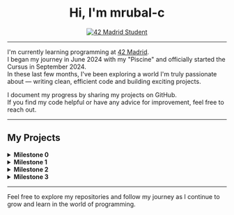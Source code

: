 <h1 align="center">Hi, I'm mrubal-c</h1>

<p align="center">
  <a href="https://www.42madrid.com/">
    <img src="https://img.shields.io/badge/42%20Madrid-Student-blue?style=for-the-badge" alt="42 Madrid Student"/>
  </a>
</p>

---

I'm currently learning programming at [42 Madrid](https://www.42madrid.com/).  
I began my journey in June 2024 with my "Piscine" and officially started the Cursus in September 2024.  
In these last few months, I've been exploring a world I'm truly passionate about — writing clean, efficient code and building exciting projects.

I document my progress by sharing my projects on GitHub.  
If you find my code helpful or have any advice for improvement, feel free to reach out.

---

## My Projects

<details>
  <summary><strong>Milestone 0</strong></summary>

  - **[libft](https://github.com/nisp3ro/libft)**  
    *Score: 125/100*  
    A personal implementation of standard C library functions, enhanced with additional utilities.
</details>

<details>
  <summary><strong>Milestone 1</strong></summary>

  - **[ft_printf](https://github.com/nisp3ro/01-ft_printf)**  
    *Score: 125/100*  
    A custom recreation of the standard printf function with bonus features.

  - **[get_next_line](https://github.com/nisp3ro/01-get_next_line)**  
    *Score: 125/100*  
    A function to read a file line by line, handling multiple file descriptors in its bonus version.
</details>

<details>
  <summary><strong>Milestone 2</strong></summary>

  - **[push_swap](https://github.com/nisp3ro/push_swap)**  
    *Score: 125/100*  
    A sorting project that challenges you to sort a stack using a limited set of operations.

  - **[so_long](https://github.com/nisp3ro/so_long)**  
    *Score: 125/100*  
    A 2D game using MiniLibX where the player collects items and reaches the exit while avoiding obstacles.
</details>

<details>
  <summary><strong>Milestone 3</strong></summary>

  - **[minishell](https://github.com/nisp3ro/minishell)**  
    *Score: 100/100*  
    A minimal shell that replicates basic bash functionalities.
</details>

---

Feel free to explore my repositories and follow my journey as I continue to grow and learn in the world of programming.
